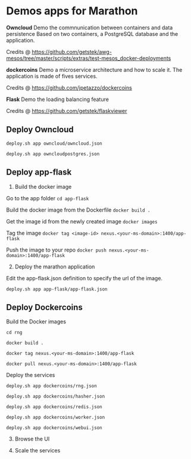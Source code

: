 # Demos apps for Marathon

**Owncloud** 
Demo the commnunication between containers and data persistence
Based on two containers, a PostgreSQL database and the application.

Credits @ https://github.com/getstek/awg-mesos/tree/master/scripts/extras/test-mesos_docker-deployments 

**dockercoins**
Demo a microservice architecture and how to scale it.
The application is made of fives services.

Credits @ https://github.com/jpetazzo/dockercoins

**Flask**
Demo the loading balancing feature 

Credits @ https://github.com/getstek/flaskviewer

## Deploy Owncloud

`deploy.sh app owncloud/owncloud.json`

`deploy.sh app owncloudpostgres.json`

## Deploy app-flask

1. Build the docker image

Go to the app folder
`cd app-flask`

Build the docker image from the Dockerfile
`docker build .`

Get the image id from the newly created image
`docker images`

Tag the image
`docker tag <image-id> nexus.<your-ms-domain>:1400/app-flask`

Push the image to your repo
`docker push nexus.<your-ms-domain>:1400/app-flask`

2. Deploy the marathon application

Edit the app-flask.json definition to specify the url of the image.

`deploy.sh app app-flask/app-flask.json`


## Deploy Dockercoins

Build the Docker images

`cd rng`

`docker build .`

`docker tag nexus.<your-ms-domain>:1400/app-flask`

`docker pull nexus.<your-ms-domain>:1400/app-flask`


Deploy the services

`deploy.sh app dockercoins/rng.json`

`deploy.sh app dockercoins/hasher.json`

`deploy.sh app dockercoins/redis.json`

`deploy.sh app dockercoins/worker.json`

`deploy.sh app dockercoins/webui.json`

3. Browse the UI

4. Scale the services
